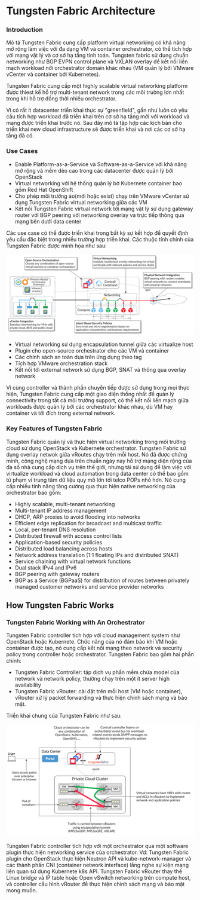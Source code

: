 # Tungsten Fabric Architecture

### Introduction

Mô tả Tungsten Fabric cung cấp platform virtual networking có khả năng mở rộng làm việc với đa dạng VM và container orchestrator, có thể tích hợp với mạng vật lý và cơ sở hạ tầng tính toán. Tungsten fabric sử dụng chuẩn networking như BGP EVPN control plane và VXLAN overlay để kết nối liền mạch workload nởi orchestrator domain khác nhau (VM quản lý bởi VMware vCenter và container bởi Kubernetes).

Tungsten Fabric cung cấp một highly scalable virtual networking platform được thiest kế hỗ trợ multi-tenant network trong các môi trường lơn nhất trong khi hỗ trợ đồng thời nhiều orchestrator.

Vì có rất ít datacenter triển khai thực sự "greenfield", gần như luôn có yêu cầu tích hợp workload đã triển khai trên cơ sở hạ tầng mới với workload và mạng được triển khai trước nó. Sau đây mô tả tập hợp các kịch bản cho triển khai new cloud infrastructure sẽ được triển khai và nơi các cơ sở hạ tầng đã có.

### Use Cases

- Enable Platform-as-a-Service và Software-as-a-Service với khả năng mở rộng và mềm dẻo cao trong các datacenter được quản lý bởi OpenStack
- Virtual networking với hệ thống quản lý bở Kubernete container bao gồm Red Hat OpenShift
- Cho phép môi trường ảo(mới hoặc exist) chạy trên VMware vCenter sử dụng Tungsten Fabric virtual networking giữa các VM
- Kết nối Tungsten Fabric virtual network tới mạng vật lý sử dụng gateway router với BGP peering với networking overlay và trực tiếp thông qua mạng bên dưới data center

Các use case có thể được triển khai trong bất kỳ sự kết hợp để quyết định yêu cầu đặc biệt trong nhiều trường hợp triển khai. Các thuộc tính chính của Tungsten Fabric được minh họa như sau:

![Tungsten Fabric Features](images/TFA_feature_set.png)

- Virtual networking sử dụng encapsulation tunnel giữa các virtualize host
- Plugin cho open-source orchestrator cho các VM và container
- Các chính sách an toàn dựa trên ứng dụng theo tag
- Tích hợp VMware orchestration stack
- Kết nối tới external network sử dụng BGP, SNAT và thông qua overlay network

Vì cùng controller và thành phần chuyển tiếp được sử dụng trong mọi thực hiện, Tungsten Fabric cung cấp một giao diện thống nhất để quản lý connectivity trong tất cả  môi trường support, có thể kết nối liền mạch giữa workloads được quản lý bởi các orchestrator khác nhau, dù VM hay container và tới đích trong external network.

### Key Features of Tungsten Fabric

Tungsten Fabric quản lý và thực hiện virtual networking trong môi trường cloud sử dụng OpenStack và Kubernete orchestrator. Tungsten Fabric sử dụng overlay netwok giữa vRoutes chạy trên mỗi host. Nó đã được chứng minh, công nghệ mạng dựa trên chuẩn ngày nay hỗ trợ mạng diện rộng của đa số nhà cung cấp dịch vụ trên thế giới, nhưng tái sử dụng để làm việc với virtualize workload và cloud automation trong data center có thể bao gồm từ phạm vi trung tâm dữ liệu quy mô lớn tới telco POPs nhỏ hơn. Nó cung cấp nhiều tính năng tăng cường qua thực hiện native networking của orchestrator bao gồm:

- Highly scalable, multi-tenant networking
- Multi-tenant IP address management
- DHCP, ARP proxies to avoid flooding into networks
- Efficient edge replication for broadcast and multicast traffic
- Local, per-tenant DNS resolution
- Distributed firewall with access control lists
- Application-based security policies
- Distributed load balancing across hosts
- Network address translation (1:1 floating IPs and distributed SNAT)
- Service chaining with virtual network functions
- Dual stack IPv4 and IPv6
- BGP peering with gateway routers
- BGP as a Service (BGPaaS) for distribution of routes between privately managed customer networks and service provider networks

## How Tungsten Fabric Works

### Tungsten Fabric Working with An Orchestrator

Tungsten Fabric controller tích hợp với cloud management system như OpenStack hoặc Kubernete. Chức năng của nó đảm bảo khi VM hoặc container được tạo, nó cung cấp kết nối mạng theo network và security policy trong controller hoặc orchestrator.
Tungsten Fabric bao gồm hai phần chính:
- Tungsten Fabric Controller: tập dịch vụ phần mềm chứa model của network và network policy, thường chạy trên một ít server high availability
- Tungsten Fabric vRouter: cài đặt trên mỗi host (VM hoặc container), vRouter xử lý packet forwarding và thực hiện chính sách mạng và bảo mật.

Triển khai chung của Tungsten Fabric như sau:

![Tungsten Fabric private cloud](images/TFA_private_cloud.png)

Tungsten Fabric controller tích hợp với một orchestrator qua một software plugin thực hiện networking service của orchestrator. Vd: Tungsten Fabric plugin cho OpenStack thực hiện Neutron API và kube-network-manager và các thành phần CNI (container network interface) lắng nghe sự kiện mạng liên quan sử dụng Kubernete k8s API.
Tungsten Fabric vRouter thay thế Linux bridge và IP table hoặc Open vSwitch networking trên compute host, và controller cấu hình vRouter để thực hiện chính sách mạng và bảo mật mong muốn.
